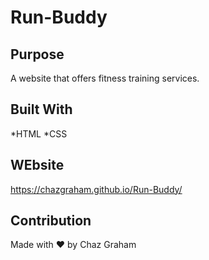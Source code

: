 # Run-Buddy

## Purpose
A website that offers fitness training services.

## Built With
*HTML
*CSS

## WEbsite
https://chazgraham.github.io/Run-Buddy/

## Contribution
Made with ❤️ by Chaz Graham
